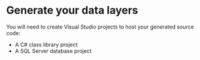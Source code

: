 # Generate your data layers

You will need to create Visual Studio projects to host your generated source code:
* A C# class library project
* A SQL Server database project

